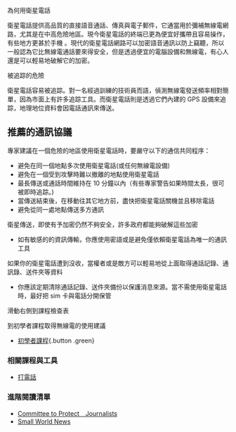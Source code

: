 為何用衛星電話

衛星電話提供高品質的直接語音通話、傳真與電子郵件，它通當用於彌補無線電網路，尤其是在中高危險地區。現今衛星電話的終端已更為便宜好攜帶且容易操作，有些地方更甚於手機 。現代的衛星電話網路可以加密語音通訊以防上竊聽，所以一般認為它比無線電通話要來得安全，但是透過便宜的電腦設備和無線電，有心人還是可以輕易地破解它的加密。

被追踪的危險

衛星電話容易被追踪。對一名經過訓練的技術員而語，偵測無線電發送頻率相對簡單，因為市面上有許多追踪工具。而衛星電話則是透過它們內建的 GPS 設備來追踪，地理地位資料會因電話通訊來傳送。

推薦的通訊協議
---------------

專家建議在一個危險的地區使用衛星電話時，要嚴守以下的通信共同程序：
- 避免在同一個地點多次使用衛星電話(或任何無線電設備)
- 避免在一個受到攻擊時難以撤離的地點使用衛星電話
- 最長傳送或通話時間維持在 10 分鐘以內（有些專家警告如果時間太長，很可被即時追踪。)
- 當傳送結束後，在移動往其它地方前，盡快把衛星電話關機並且移除電話
- 避免從同一處地點傳送多方通訊

衛星傳送，即使有予加密仍然不夠安全，許多政府都能夠破解這些加密
- 如有敏感的的資訊傳輸，你應使用密語或是避免僅依賴衛星電話為唯一的通訊工具

如果你的衛星電話遭到沒收，當權者或是敵方可以輕易地從上面取得通話記錄、通訊錄、送件夾等資料
- 你應該定期清除通話記錄、送件夾備份以保護消息來源。當不需使用衛星電話時，最好把 sim 卡與電話分開保管

滑動右側到課程檢查表

到初學者課程取得無線電的使用建議
- [初學者課程](umbrella://lesson/radio/1){.button .green}

### 相關課程與工具

- [打電話](umbrella://lesson/making-call)

### 進階閱讀清單

- [Committee to Protect　Journalists](https://cpj.org/reports/2012/04/armed-conflict.php#6)
- [Small World News](http://smallworldnews.tv/Guide/Guide_SatPhone_English.pdf)


